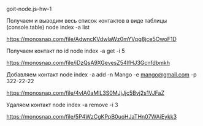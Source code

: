 goit-node.js-hw-1

Получаем и выводим весь список контактов в виде таблицы (console.table) node index -a list

https://monosnap.com/file/AdwncKVdwIaWz0mYVpg8jce5OwoF1D

Получаем контакт по id node index -a get -i 5

https://monosnap.com/file/iDzQsA9XGevesZ54lfHJ3Gcnfdbmkh

Добавляем контакт node index -a add -n Mango -e mango@gmail.com -p 322-22-22

https://monosnap.com/file/4vIA0aMlL3S0MJjJjc5Bvj2s1VJFaZ

Удаляем контакт node index -a remove -i 3

https://monosnap.com/file/5P4WzCgKPpB0uoHJaTHn07WAiEykk3
